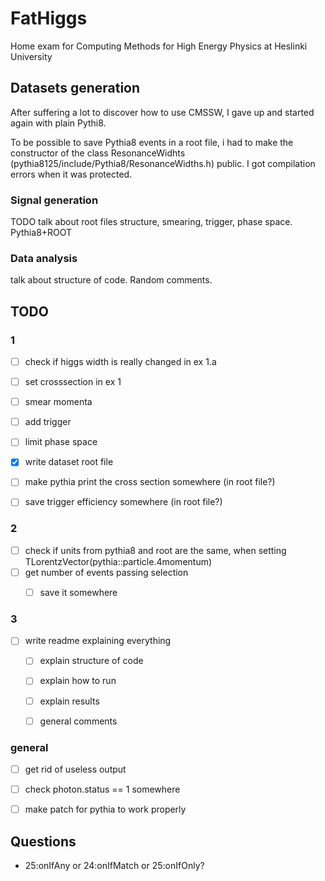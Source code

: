 # FatHiggs
Home exam for Computing Methods for High Energy Physics at Heslinki University

## Datasets generation

After suffering a lot to discover how to use CMSSW, I gave up and started again
with plain Pythi8.

To be possible to save Pythia8 events in a root file, i had to make the
constructor of the class ResonanceWidhts (pythia8125/include/Pythia8/ResonanceWidths.h)
public. I got compilation errors when it was protected.

### Signal generation

TODO talk about root files structure, smearing, trigger, phase space. Pythia8+ROOT


### Data analysis

talk about structure of code. Random comments.


## TODO

### 1

- [ ] check if higgs width is really changed in ex 1.a
- [ ] set crosssection in ex 1

- [ ] smear momenta
- [ ] add trigger
- [ ] limit phase space
- [x] write dataset root file
- [ ] make pythia print the cross section somewhere (in root file?)
- [ ] save trigger efficiency somewhere (in root file?)


### 2

- [ ] check if units from pythia8 and root are the same, when setting TLorentzVector(pythia::particle.4momentum)
- [ ] get number of events passing selection
    - [ ] save it somewhere


### 3

- [ ] write readme explaining everything
    - [ ] explain structure of code
    - [ ] explain how to run
    - [ ] explain results
    - [ ] general comments


### general

- [ ] get rid of useless output
- [ ] check photon.status == 1 somewhere
- [ ] make patch for pythia to work properly


## Questions

* 25:onIfAny or 24:onIfMatch or 25:onIfOnly?
